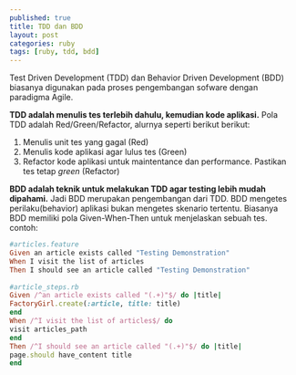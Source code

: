 ```yaml
---
published: true
title: TDD dan BDD
layout: post
categories: ruby
tags: [ruby, tdd, bdd]
---
```



Test Driven Development (TDD) dan Behavior Driven Development (BDD) biasanya digunakan pada 
proses pengembangan sofware dengan paradigma Agile.

**TDD adalah menulis tes terlebih dahulu, kemudian kode aplikasi.** Pola TDD adalah Red/Green/Refactor, 
alurnya seperti berikut berikut:

1. Menulis unit tes yang gagal (Red)
2. Menulis kode aplikasi agar lulus tes (Green)
3. Refactor kode aplikasi untuk maintentance dan performance. Pastikan tes tetap _green_ (Refactor)

**BDD adalah teknik untuk melakukan TDD agar testing lebih mudah dipahami.** Jadi BDD merupakan pengembangan dari TDD. 
BDD mengetes perilaku(behavior) aplikasi bukan mengetes skenario tertentu.
Biasanya BDD memiliki pola Given-When-Then untuk menjelaskan sebuah tes. contoh:

```ruby
#articles.feature
Given an article exists called "Testing Demonstration"
When I visit the list of articles
Then I should see an article called "Testing Demonstration"
 
#article_steps.rb
Given /^an article exists called "(.+)"$/ do |title|
FactoryGirl.create(:article, title: title)
end
When /^I visit the list of articles$/ do
visit articles_path
end
Then /^I should see an article called "(.+)"$/ do |title|
page.should have_content title
end
```
